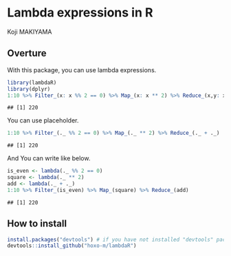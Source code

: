 # Lambda expressions in R
Koji MAKIYAMA  



## Overture

With this package, you can use lambda expressions.


```r
library(lambdaR)
library(dplyr)
1:10 %>% Filter_(x: x %% 2 == 0) %>% Map_(x: x ** 2) %>% Reduce_(x,y: x + y)
```

```
## [1] 220
```

You can use placeholder.


```r
1:10 %>% Filter_(._ %% 2 == 0) %>% Map_(._ ** 2) %>% Reduce_(._ + ._)
```

```
## [1] 220
```

And You can write like below.


```r
is_even <- lambda(._ %% 2 == 0)
square <- lambda(._ ** 2)
add <- lambda(._ + ._)
1:10 %>% Filter_(is_even) %>% Map_(square) %>% Reduce_(add)
```

```
## [1] 220
```

## How to install


```r
install.packages("devtools") # if you have not installed "devtools" package
devtools::install_github("hoxo-m/lambdaR")
```

